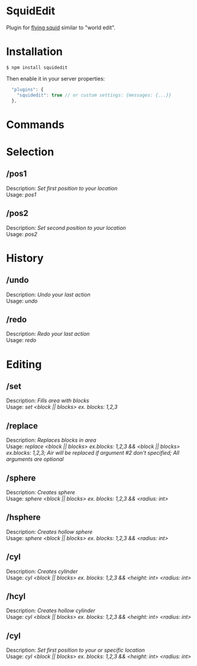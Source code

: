 # SquidEdit
Plugin for [flying squid](https://github.com/PrismarineJS/flying-squid) similar to "world edit".

# Installation

`$ npm install squidedit`

Then enable it in your server properties:
```js
  "plugins": {
    "squidedit": true // or custom settings: {messages: {...}}
  },
```

# Commands

# Selection

## /pos1
Description: *Set first position to your location*\
Usage: *pos1*

## /pos2
Description: *Set second position to your location*\
Usage: *pos2*

# History

## /undo
Description: *Undo your last action*\
Usage: *undo*

## /redo
Description: *Redo your last action*\
Usage: *redo*

# Editing

## /set
Description: *Fills area with blocks*\
Usage: *set <block || blocks> ex. blocks: 1,2,3*

## /replace
Description: *Replaces blocks in area*\
Usage: *replace <block || blocks> ex.blocks: 1,2,3 && <block || blocks> ex.blocks: 1,2,3; Air will be replaced if argument #2 don't specified; All arguments are optional*

## /sphere
Description: *Creates sphere*\
Usage: *sphere <block || blocks> ex. blocks: 1,2,3 && <radius: int>*

## /hsphere
Description: *Creates hollow sphere*\
Usage: *sphere <block || blocks> ex. blocks: 1,2,3 && <radius: int>*

## /cyl
Description: *Creates cylinder*\
Usage: *cyl <block || blocks> ex. blocks: 1,2,3 && <height: int> <radius: int>*

## /hcyl
Description: *Creates hollow cylinder*\
Usage: *cyl <block || blocks> ex. blocks: 1,2,3 && <height: int> <radius: int>*

## /cyl
Description: *Set first position to your or specific location*\
Usage: *cyl <block || blocks> ex. blocks: 1,2,3 && <height: int> <radius: int>*